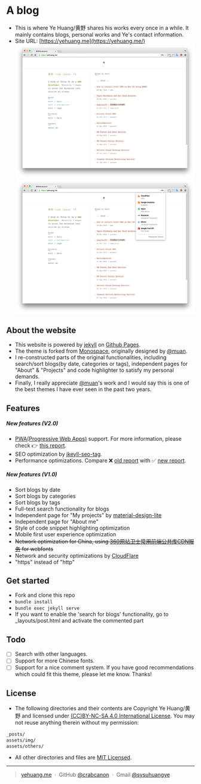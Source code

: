 # A blog

* This is where Ye Huang/黄野 shares his works every once in a while. It mainly contains blogs, personal works and Ye's contact information.
* Site URL: [https://yehuang.me](https://yehuang.me/)
![Ye Huang Home Page Screenshot One](/assets/img/homepage/home-screenshot-1.png) 
![Ye Huang Home Page Screenshot Two](/assets/img/homepage/home-screenshot-2.png) 

## About the website

* This website is powered by [jekyll](https://jekyllrb.com/) on [Github Pages](https://pages.github.com/).
* The theme is forked from [Monospace](https://github.com/muan/muan.github.com/releases/tag/v5.0.1-monospace), originally designed by [@muan](https://github.com/muan).
* I re-constructed parts of the original functionalities, including search/sort blogs(by date, categories or tags), independent pages for "About" & "Projects" and code highlighter to satisfy my personal demands.
* Finally, I really appreciate [@muan](https://github.com/muan)'s work and I would say this is one of the best themes I have ever seen in the past two years. 

## Features

##### New features (V2.0)

- [PWA(Progressive Web Apps)](https://developers.google.com/web/progressive-web-apps/checklist) support. For more information, please check :point_right: [this report](http://htmlpreview.github.io/?https://github.com/crabcanon/crabcanon.github.com/blob/master/assets/others/yehuang.me_2017-06-05_16-17-54.html).
- SEO optimization by [jkeyll-seo-tag](https://github.com/jekyll/jekyll-seo-tag).
- Performance optimizations. Compare :x: [old report](http://htmlpreview.github.io/?https://github.com/crabcanon/crabcanon.github.com/blob/master/assets/others/yehuang.me_2017-05-10_18-27-13.html) with :white_check_mark: [new report](http://htmlpreview.github.io/?https://github.com/crabcanon/crabcanon.github.com/blob/master/assets/others/yehuang.me_2017-06-05_16-17-54.html). 

##### New features (V1.0)

- Sort blogs by date
- Sort blogs by categories
- Sort blogs by tags
- Full-text search functionality for blogs
- Independent page for "My projects" by [material-design-lite](https://github.com/google/material-design-lite)
- Independent page for "About me"
- Style of code snippet highlighting optimization
- Mobile first user experience optimization
- ~~Network optimization for China, using [360网站卫士常用前端公共库CDN服务](http://libs.useso.com/) for webfonts~~
- Network and security optimizations by [CloudFlare](https://www.cloudflare.com/)
- "https" instead of "http"

## Get started

* Fork and clone this repo
* `bundle install`
* `bundle exec jekyll serve`
* If you want to enable the 'search for blogs' functionality, go to _layouts/post.html and activate the commented part

## Todo

- [ ] Search with other languages.
- [ ] Support for more Chinese fonts.
- [ ] Support for a nice comment system. If you have good recommendations which could fit this theme, please let me know. Thanks!

## License

* The following directories and their contents are Copyright Ye Huang/黄野 and licensed under [(CC)BY-NC-SA 4.0 International License](https://creativecommons.org/licenses/by-nc-sa/4.0/). You may not reuse anything therein without my permission:

```
_posts/
assets/img/
assets/others/
```

* All other directories and files are [MIT Licensed](http://choosealicense.com/licenses/mit/).

---

> [yehuang.me](https://yehuang.me) &nbsp;&middot;&nbsp;
> GitHub [@crabcanon](https://github.com/crabcanon) &nbsp;&middot;&nbsp;
> Gmail [@sysuhuangye](<mailto:sysuhuangye@gmail.com>)
